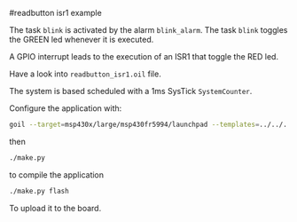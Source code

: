 #readbutton isr1 example

The task ```blink``` is activated by the alarm ```blink_alarm```.
The task ```blink``` toggles the GREEN led whenever it is executed.

A GPIO interrupt leads to the execution of an ISR1 that toggle the RED led.

Have a look into ```readbutton_isr1.oil``` file.

The system is based scheduled with a 1ms SysTick ```SystemCounter```.
 
Configure the application with:

```sh
goil --target=msp430x/large/msp430fr5994/launchpad --templates=../../../../../../goil/templates/ readbutton_isr1.oil
```

then

```sh
./make.py
```

to compile the application

```sh
./make.py flash
```

To upload it to the board.